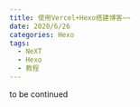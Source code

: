 ```yaml
---
title: 使用Vercel+Hexo搭建博客~~
date: 2020/6/26
categories: Hexo
tags:
  - NeXT
  - Hexo
  - 教程
---
```


to be continued
